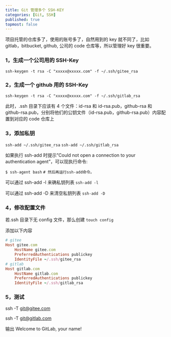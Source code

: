 ```yaml
---
title: Git 管理多个 SSH-KEY
categories: [Git, SSH]
published: true
topmost: false
---
```


项目托管的仓库多了，使用的账号多了，自然用到的 key 就不同了，比如 gitlab，bitbucket, github, 公司的 code 仓库等，所以管理好 key 很重要。

### 1，生成一个公司用的 SSH-Key

`ssh-keygen -t rsa -C "xxxxx@xxxxx.com" -f ~/.ssh/gitee_rsa`

### 2，生成一个 github 用的 SSH-Key

`ssh-keygen -t rsa -C "xxxxx@xxxxx.com" -f ~/.ssh/gitlab_rsa`

此时，.ssh 目录下应该有 4 个文件：id-rsa 和 id-rsa.pub，github-rsa 和 github-rsa.pub，分别将他们的公钥文件（id-rsa.pub，github-rsa.pub）内容配置到对应的 code 仓库上

### 3，添加私钥

`ssh-add ~/.ssh/gitee_rsa`
`ssh-add ~/.ssh/gitlab_rsa`

如果执行 ssh-add 时提示”Could not open a connection to your authentication agent”，可以现执行命令:

`$ ssh-agent bash`
`# 然后再运行ssh-add命令。`

可以通过 ssh-add -l 来确私钥列表
`ssh-add -l`

可以通过 ssh-add -D 来清空私钥列表
`ssh-add -D`

### 4，修改配置文件

若.ssh 目录下无 config 文件，那么创建
`touch config`

添加以下内容

```ruby
# gitee
Host gitee.com
    HostName gitee.com
    PreferredAuthentications publickey
    IdentityFile ~/.ssh/gitee_rsa
# gitlab
Host gitlab.com
    HostName gitlab.com
    PreferredAuthentications publickey
    IdentityFile ~/.ssh/gitlab_rsa
```

### 5，测试

ssh -T git@gitee.com

ssh -T git@gitlab.com

输出 Welcome to GitLab, your name!
